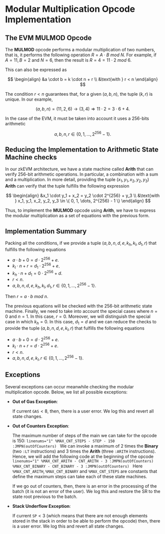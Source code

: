 # Modular Multiplication Opcode Implementation


## The EVM MULMOD Opcode

The **MULMOD** opcode performs a modular multiplication of two numbers, that is, it performs the following operation $R = A \cdot B \ \mathit{mod} \ N$. For example, if $A = 11, B = 2$ and $N = 6$, then the result is $R = 4 = 11 \cdot 2 \ \mathit{mod} \ 6$. 

This can also be expressed as 

$$
\begin{align}
&a \cdot b = k \cdot n + r \\
&\text{with } r < n
\end{align}
$$

The condition $r < n$ guarantees that, for a given $(a, b, n)$, the tuple $(k, r)$ is unique. In our example,

$$
(a, b, n) = (11, 2, 6) \to (3, 4) \Rightarrow 11 \cdot 2 = 3 \cdot 6 + 4. 
$$

In the case of the EVM, it must be taken into account it uses a $256$-bits arithmetic

$$
a, b, n, r \in \{ 0, 1, \dots, 2^{256} - 1 \}.
$$


## Reducing the Implementation to Arithmetic State Machine checks

In our zkEVM architecture, we have a state machine called **Arith** that can verify $256$-bit arithmetic operations. In particular, a combination with a sum and a multiplication. In more detail, providing the tuple $(x_1, y_1, x_2, y_2, y_3)$ **Arith** can verify that the tuple fulfills the following expression

$$
\begin{align}
&x_1 \cdot y_1 + x_2 = y_2 \cdot 2^{256} + y_3 \\
&\text{with } x_1, y_1, x_2, y_2, y_3 \in \{ 0, 1, \dots, 2^{256} - 1 \}
\end{align}
$$

Thus, to implement the **MULMOD** opcode using **Arith**, we have to express the modular multiplication as a set of equations with the previous form.


## Implementation Summary 

Packing all the conditions, if we provide a tuple $(a, b, n, d, e, k_h, k_l, d_1, r)$ that fulfills the following equations

- $a \cdot b + 0 = d \cdot 2^{256} + e$.
- $k_l \cdot n + r = d_1 \cdot 2^{256} + e$.
- $k_h \cdot n + d_1 = 0 \cdot 2^{256} + d$.
- $r < n$.
- $a, b, n, d, e, k_h, k_l, d_1, r \in \{0, 1, \dots, 2^{256} - 1 \}.$

Then $r = a \cdot b \ \mathit{mod} \ n$. 

The previous equations will be checked with the $256$-bit arithmetic state machine. Finally, we need to take into account the special cases where $n = 0$ and $n =1$. In this case, $r = 0$. Moreover, we will distinguish the special case in which $k_h = 0$. In this case, $d_1 = d$ and we can reduce the checks to provide the tuple $(a, b, n, d, e, k_l, r)$ that fulfills the following equations

- $a \cdot b + 0 = d \cdot 2^{256} + e$.
- $k_l \cdot n + r = d \cdot 2^{256} + e$.
- $r < n$.
- $a, b, n, d, e, k_l, r \in \{0, 1, \dots, 2^{256} - 1 \}.$


## Exceptions 

Several exceptions can occur meanwhile checking the modular multiplication opcode. Below, we list all possible exceptions:

- **Out of Gas Exception**: 

    If current $\mathtt{GAS} < 8$, then, there is a user error. We log this and revert all state changes. 

- **Out of Counters Exception**: 

    The maximum number of steps of the main we can take for the opcode is $150$:
        ```linenums="1"
        %MAX_CNT_STEPS - STEP - 150 :JMPN(outOfCounters)
        ```
    We can invoke a maximum of $2$ times the **Binary** (two $\texttt{:LT}$ instructions) and $3$ times the **Arith** (three $\texttt{:ARITH}$ instructions). Hence, we will add the following code at the beginning of the opcode
        ```linenums="1"
        %MAX_CNT_ARITH - CNT_ARITH - 3 :JMPN(outOfCounters)                 
        %MAX_CNT_BINARY - CNT_BINARY - 3 :JMPN(outOfCounters)
        ```
    Here $\texttt{%MAX_CNT_ARITH}, \texttt{%MAX_CNT_BINARY}$ and $\texttt{%MAX_CNT_STEPS}$ are constants that define the maximum steps can take each of these state machines. 
    
    If we go out of counters, then, there is an error in the processing of the batch (it is not an error of the user). We log this and restore the SR to the state root previous to the batch.

- **Stack Underflow Exception**:

    If current $\mathtt{SP} < 3$ (which means that there are not enough elements stored in the stack in order to be able to perform the opcode) then, there is a user error. We log this and revert all state changes. 

